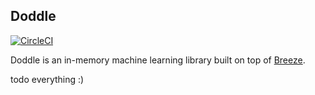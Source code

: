 ## Doddle
[![CircleCI](https://circleci.com/gh/inejc/doddle.svg?style=svg)](https://circleci.com/gh/inejc/doddle)

Doddle is an in-memory machine learning library built on top of [Breeze](https://github.com/scalanlp/breeze).

todo everything :)
